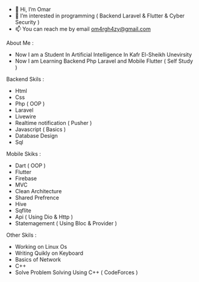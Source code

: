 - 👋 Hi, I’m Omar
- 👀 I’m interested in programming ( Backend Laravel & Flutter & Cyber Security )
- 📫 You can reach me by email om4rgh4zy@gmail.com

About Me :

  - Now I am a Student In Artificial Intelligence In Kafr El-Sheikh Unevirsity
  - Now I am Learning Backend Php Laravel and Mobile Flutter ( Self Study )

Backend Skils : 

  - Html
  - Css
  - Php ( OOP )
  - Laravel
  - Livewire
  - Realtime notification ( Pusher )
  - Javascript ( Basics )
  - Database Design
  - Sql


Mobile Skiks :

  - Dart ( OOP )
  - Flutter
  - Firebase
  - MVC
  - Clean Architecture
  - Shared Prefrence
  - Hive
  - Sqflite
  - Api ( Using Dio & Http )
  - Statemagement ( Using Bloc & Provider )

Other Skils :

  - Working on Linux Os
  - Writing Quikly on Keyboard
  - Basics of Network
  - C++
  - Solve Problem Solving Using C++ ( CodeForces )

<!---
P-A-NN-D-A/P-A-NN-D-A is a ✨ special ✨ repository because its `README.md` (this file) appears on your GitHub profile.
You can click the Preview link to take a look at your changes.
--->
